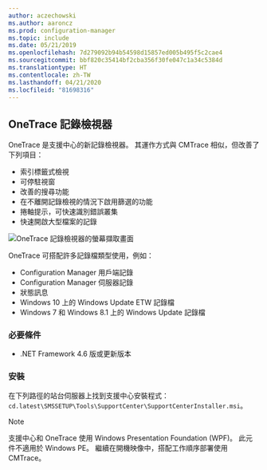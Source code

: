 ```yaml
---
author: aczechowski
ms.author: aaroncz
ms.prod: configuration-manager
ms.topic: include
ms.date: 05/21/2019
ms.openlocfilehash: 7d279092b94b54598d15857ed005b495f5c2cae4
ms.sourcegitcommit: bbf820c35414bf2cba356f30fe047c1a34c5384d
ms.translationtype: HT
ms.contentlocale: zh-TW
ms.lasthandoff: 04/21/2020
ms.locfileid: "81698316"
---
```

## <a name="onetrace-log-viewer"></a><a name="bkmk_onetrace"></a> OneTrace 記錄檢視器

<!--3555962-->

OneTrace 是支援中心的新記錄檢視器。 其運作方式與 CMTrace 相似，但改善了下列項目：

- 索引標籤式檢視
- 可停駐視窗
- 改善的搜尋功能
- 在不離開記錄檢視的情況下啟用篩選的功能
- 捲軸提示，可快速識別錯誤叢集
- 快速開啟大型檔案的記錄

![OneTrace 記錄檢視器的螢幕擷取畫面](../../media/3555962-onetrace.png)

OneTrace 可搭配許多記錄檔類型使用，例如：

- Configuration Manager 用戶端記錄
- Configuration Manager 伺服器記錄
- 狀態訊息
- Windows 10 上的 Windows Update ETW 記錄檔
- Windows 7 和 Windows 8.1 上的 Windows Update 記錄檔

### <a name="prerequisites"></a>必要條件

- .NET Framework 4.6 版或更新版本

### <a name="install"></a>安裝

在下列路徑的站台伺服器上找到支援中心安裝程式：`cd.latest\SMSSETUP\Tools\SupportCenter\SupportCenterInstaller.msi`。

> [!Note]  
> 支援中心和 OneTrace 使用 Windows Presentation Foundation (WPF)。 此元件不適用於 Windows PE。 繼續在開機映像中，搭配工作順序部署使用 CMTrace。  
